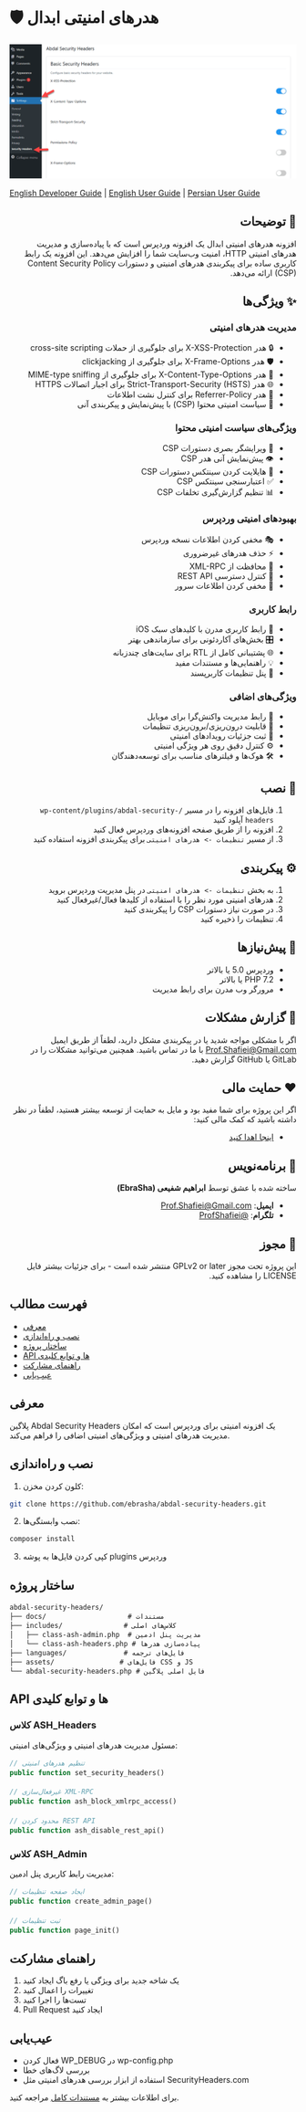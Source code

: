 # 🛡️ هدرهای امنیتی ابدال

<div align="center">
  <img src="../abdal-security-headers.png" alt="تصویر افزونه هدرهای امنیتی ابدال">
</div>

[English Developer Guide](README_Developer_en.md) |  [English User Guide](../README.md) | [Persian User Guide](../README_fa.md)

<div dir="rtl">

## 📝 توضیحات
افزونه هدرهای امنیتی ابدال یک افزونه وردپرس است که با پیاده‌سازی و مدیریت هدرهای امنیتی HTTP، امنیت وب‌سایت شما را افزایش می‌دهد. این افزونه یک رابط کاربری ساده برای پیکربندی هدرهای امنیتی و دستورات Content Security Policy (CSP) ارائه می‌دهد.

## ✨ ویژگی‌ها
### مدیریت هدرهای امنیتی
- 🔒 هدر X-XSS-Protection برای جلوگیری از حملات cross-site scripting
- 🛡️ هدر X-Frame-Options برای جلوگیری از clickjacking
- 🔐 هدر X-Content-Type-Options برای جلوگیری از MIME-type sniffing
- 🌐 هدر Strict-Transport-Security (HSTS) برای اجبار اتصالات HTTPS
- 🚫 هدر Referrer-Policy برای کنترل نشت اطلاعات
- 🛑 سیاست امنیتی محتوا (CSP) با پیش‌نمایش و پیکربندی آنی

### ویژگی‌های سیاست امنیتی محتوا
- 📝 ویرایشگر بصری دستورات CSP
- 👁️ پیش‌نمایش آنی هدر CSP
- 🎨 هایلایت کردن سینتکس دستورات CSP
- ✅ اعتبارسنجی سینتکس CSP
- 📊 تنظیم گزارش‌گیری تخلفات CSP

### بهبودهای امنیتی وردپرس
- 🎭 مخفی کردن اطلاعات نسخه وردپرس
- ⚡ حذف هدرهای غیرضروری
- 🔌 محافظت از XML-RPC
- 🔑 کنترل دسترسی REST API
- 📢 مخفی کردن اطلاعات سرور

### رابط کاربری
- 💫 رابط کاربری مدرن با کلیدهای سبک iOS
- 🎛️ بخش‌های آکاردئونی برای سازماندهی بهتر
- 🌐 پشتیبانی کامل از RTL برای سایت‌های چندزبانه
- 💡 راهنمایی‌ها و مستندات مفید
- 🎯 پنل تنظیمات کاربرپسند

### ویژگی‌های اضافی
- 📱 رابط مدیریت واکنش‌گرا برای موبایل
- 🔄 قابلیت درون‌ریزی/برون‌ریزی تنظیمات
- 📝 ثبت جزئیات رویدادهای امنیتی
- ⚙️ کنترل دقیق روی هر ویژگی امنیتی
- 🛠️ هوک‌ها و فیلترهای مناسب برای توسعه‌دهندگان

## 🚀 نصب
1. فایل‌های افزونه را در مسیر `/wp-content/plugins/abdal-security-headers` آپلود کنید
2. افزونه را از طریق صفحه افزونه‌های وردپرس فعال کنید
3. از مسیر `تنظیمات -> هدرهای امنیتی` برای پیکربندی افزونه استفاده کنید

## ⚙️ پیکربندی
1. به بخش `تنظیمات -> هدرهای امنیتی` در پنل مدیریت وردپرس بروید
2. هدرهای امنیتی مورد نظر را با استفاده از کلیدها فعال/غیرفعال کنید
3. در صورت نیاز دستورات CSP را پیکربندی کنید
4. تنظیمات را ذخیره کنید

## 🔧 پیش‌نیازها
- وردپرس 5.0 یا بالاتر
- PHP 7.2 یا بالاتر
- مرورگر وب مدرن برای رابط مدیریت

## 🐛 گزارش مشکلات
اگر با مشکلی مواجه شدید یا در پیکربندی مشکل دارید، لطفاً از طریق ایمیل Prof.Shafiei@Gmail.com با ما در تماس باشید. همچنین می‌توانید مشکلات را در GitLab یا GitHub گزارش دهید.

## ❤️ حمایت مالی
اگر این پروژه برای شما مفید بود و مایل به حمایت از توسعه بیشتر هستید، لطفاً در نظر داشته باشید که کمک مالی کنید:
- [اینجا اهدا کنید](https://alphajet.ir/abdal-donation)

## 🤵 برنامه‌نویس
ساخته شده با عشق توسط **ابراهیم شفیعی (EbraSha)**
- **ایمیل**: Prof.Shafiei@Gmail.com
- **تلگرام**: [@ProfShafiei](https://t.me/ProfShafiei)

## 📜 مجوز
این پروژه تحت مجوز GPLv2 or later منتشر شده است - برای جزئیات بیشتر فایل LICENSE را مشاهده کنید.

</div>

## فهرست مطالب
- [معرفی](#معرفی)
- [نصب و راه‌اندازی](#نصب-و-راه‌اندازی)
- [ساختار پروژه](#ساختار-پروژه)
- [API ها و توابع کلیدی](#api-ها-و-توابع-کلیدی)
- [راهنمای مشارکت](#راهنمای-مشارکت)
- [عیب‌یابی](#عیب‌یابی)

## معرفی
پلاگین Abdal Security Headers یک افزونه امنیتی برای وردپرس است که امکان مدیریت هدرهای امنیتی و ویژگی‌های امنیتی اضافی را فراهم می‌کند.

## نصب و راه‌اندازی
1. کلون کردن مخزن:
```bash
git clone https://github.com/ebrasha/abdal-security-headers.git
```

2. نصب وابستگی‌ها:
```bash
composer install
```

3. کپی کردن فایل‌ها به پوشه plugins وردپرس

## ساختار پروژه
```
abdal-security-headers/
├── docs/                    # مستندات
├── includes/               # کلاس‌های اصلی
│   ├── class-ash-admin.php  # مدیریت پنل ادمین
│   └── class-ash-headers.php # پیاده‌سازی هدرها
├── languages/              # فایل‌های ترجمه
├── assets/                # فایل‌های CSS و JS
└── abdal-security-headers.php # فایل اصلی پلاگین
```

## API ها و توابع کلیدی

### کلاس ASH_Headers
مسئول مدیریت هدرهای امنیتی و ویژگی‌های امنیتی:

```php
// تنظیم هدرهای امنیتی
public function set_security_headers()

// غیرفعال‌سازی XML-RPC
public function ash_block_xmlrpc_access()

// محدود کردن REST API
public function ash_disable_rest_api()
```

### کلاس ASH_Admin
مدیریت رابط کاربری پنل ادمین:

```php
// ایجاد صفحه تنظیمات
public function create_admin_page()

// ثبت تنظیمات
public function page_init()
```

## راهنمای مشارکت
1. یک شاخه جدید برای ویژگی یا رفع باگ ایجاد کنید
2. تغییرات را اعمال کنید
3. تست‌ها را اجرا کنید
4. Pull Request ایجاد کنید

## عیب‌یابی
- فعال کردن WP_DEBUG در wp-config.php
- بررسی لاگ‌های خطا
- استفاده از ابزار بررسی هدرهای امنیتی مثل SecurityHeaders.com

برای اطلاعات بیشتر به [مستندات کامل](https://github.com/ebrasha/abdal-security-headers/wiki) مراجعه کنید. 